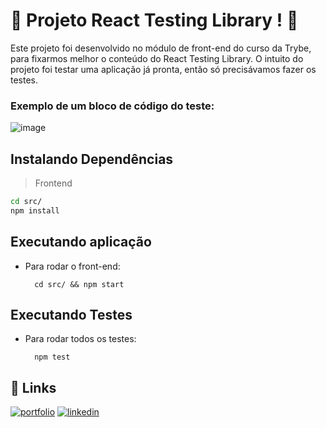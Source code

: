 # 🐙 Projeto React Testing Library ! :octopus:

Este projeto foi desenvolvido no módulo de front-end do curso da Trybe, para fixarmos melhor o conteúdo do React Testing Library. 
O intuito do projeto foi testar uma aplicação já pronta, então só precisávamos fazer os testes. 

### Exemplo de um bloco de código do teste:
![image](https://user-images.githubusercontent.com/106452876/208723344-8a691441-a240-4bc3-a0ff-ab4b1d7a72da.png)

## Instalando Dependências
> Frontend
```bash
cd src/
npm install
``` 
## Executando aplicação
* Para rodar o front-end:

  ```
    cd src/ && npm start
  ```

## Executando Testes

* Para rodar todos os testes:

  ```
    npm test
  ```

## 🔗 Links
[![portfolio](https://img.shields.io/badge/my_portfolio-000?style=for-the-badge&logo=ko-fi&logoColor=white)](https://joanamds.github.io/#/)
[![linkedin](https://img.shields.io/badge/linkedin-0A66C2?style=for-the-badge&logo=linkedin&logoColor=white)](https://www.linkedin.com/in/dev-joanamds/)

